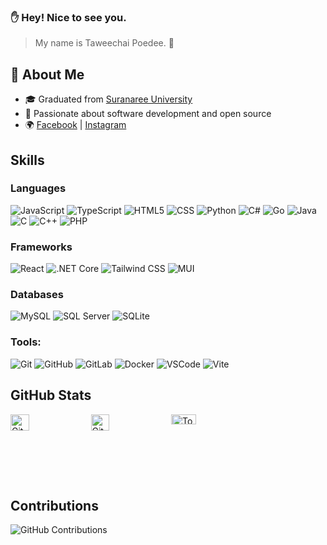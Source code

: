 ### :raised_hand: Hey! Nice to see you.
> My name is Taweechai Poedee. :dizzy:
## 🌟 About Me
- 🎓 Graduated from [Suranaree University](https://www.su.ac.th)
- 🚀 Passionate about software development and open source
- 🌍 [Facebook](https://www.facebook.com/profile.php?id=100009374632098) | [Instagram](https://www.instagram.com/tpkxmm._)

## Skills
### **Languages**
![JavaScript](https://img.shields.io/badge/JavaScript-100%25-yellow?style=for-the-badge&logo=javascript)
![TypeScript](https://img.shields.io/badge/TypeScript-80%25-blue?style=for-the-badge&logo=typescript)
![HTML5](https://img.shields.io/badge/HTML5-90%25-orange?style=for-the-badge&logo=html5)
![CSS](https://img.shields.io/badge/CSS-85%25-blue?style=for-the-badge&logo=css3)
![Python](https://img.shields.io/badge/Python-70%25-blue?style=for-the-badge&logo=python)
![C#](https://img.shields.io/badge/C%23-60%25-purple?style=for-the-badge&logo=csharp)
![Go](https://img.shields.io/badge/Go-50%25-lightgrey?style=for-the-badge&logo=go)
![Java](https://img.shields.io/badge/Java-50%25-red?style=for-the-badge&logo=java)
![C](https://img.shields.io/badge/C-40%25-darkgrey?style=for-the-badge&logo=c)
![C++](https://img.shields.io/badge/C%2B%2B-40%25-green?style=for-the-badge&logo=cplusplus)
![PHP](https://img.shields.io/badge/PHP-30%25-blueviolet?style=for-the-badge&logo=php)

### **Frameworks**
![React](https://img.shields.io/badge/React-80%25-blue?style=for-the-badge&logo=react)
![.NET Core](https://img.shields.io/badge/.NET%20Core-70%25-green?style=for-the-badge&logo=dotnet)
![Tailwind CSS](https://img.shields.io/badge/Tailwind%20CSS-60%25-blue?style=for-the-badge&logo=tailwindcss)
![MUI](https://img.shields.io/badge/MUI-50%25-lightblue?style=for-the-badge&logo=mui)

### **Databases**
![MySQL](https://img.shields.io/badge/MySQL-100%25-blue?style=for-the-badge&logo=mysql)
![SQL Server](https://img.shields.io/badge/SQL%20Server-100%25-green?style=for-the-badge&logo=microsoftsqlserver)
![SQLite](https://img.shields.io/badge/SQLite-100%25-yellowgreen?style=for-the-badge&logo=sqlite)

### **Tools:**
![Git](https://img.shields.io/badge/Git-100%25-red?style=for-the-badge&logo=git)
![GitHub](https://img.shields.io/badge/GitHub-100%25-black?style=for-the-badge&logo=github)
![GitLab](https://img.shields.io/badge/GitLab-100%25-orange?style=for-the-badge&logo=gitlab)
![Docker](https://img.shields.io/badge/Docker-100%25-blue?style=for-the-badge&logo=docker)
![VSCode](https://img.shields.io/badge/VS%20Code-100%25-blue?style=for-the-badge&logo=visualstudiocode)
![Vite](https://img.shields.io/badge/Vite-100%25-lightblue?style=for-the-badge&logo=vite)

## GitHub Stats
<!-- GitHub Stats Section -->
<div style="display: flex; gap: 10px;">
  <!-- Left Column with two stats -->
  <div style="flex: 1; display: flex; flex-direction: row; gap: 10px;">
    <div style="flex: 1;">
      <img src="https://github-readme-streak-stats.herokuapp.com/?user=Taweechaikxmm&theme=radical" alt="GitHub Streak" style="width: 50%; max-width: 400px; height: auto;"/>
    </div>
    <div style="flex: 1;">
      <img src="https://github-readme-stats.vercel.app/api?username=Taweechaikxmm&show_icons=true&theme=radical" alt="GitHub Stats" style="width: 50%; max-width: 400px; height: auto;"/>
    </div>
  </div>
  
  <!-- Right Column with one stat -->
  <div style="flex: 1;">
    <a href="https://github.com/anuraghazra/github-readme-stats">
      <img src="https://github-readme-stats.vercel.app/api/top-langs/?username=Taweechaikxmm&layout=donut-vertical&bg_color=000000" alt="Top Languages" style="width: 40%; max-width: 400px; height: auto;"/>
    </a>
  </div>
</div>




## Contributions
![GitHub Contributions](https://github-readme-streak-stats.herokuapp.com/?user=Taweechaikxmm&theme=dark)




